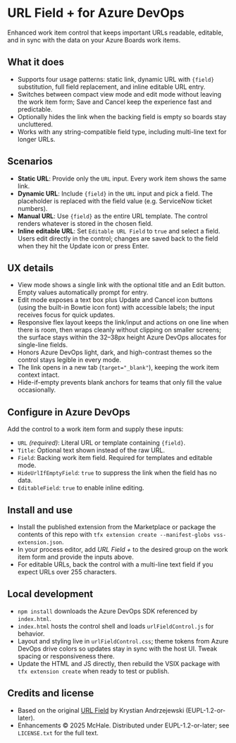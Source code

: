 # URL Field + for Azure DevOps

Enhanced work item control that keeps important URLs readable, editable, and in sync with the data on your Azure Boards work items.

## What it does
- Supports four usage patterns: static link, dynamic URL with `{field}` substitution, full field replacement, and inline editable URL entry.
- Switches between compact view mode and edit mode without leaving the work item form; Save and Cancel keep the experience fast and predictable.
- Optionally hides the link when the backing field is empty so boards stay uncluttered.
- Works with any string-compatible field type, including multi-line text for longer URLs.

## Scenarios
- **Static URL**: Provide only the `URL` input. Every work item shows the same link.
- **Dynamic URL**: Include `{field}` in the `URL` input and pick a field. The placeholder is replaced with the field value (e.g. ServiceNow ticket numbers).
- **Manual URL**: Use `{field}` as the entire URL template. The control renders whatever is stored in the chosen field.
- **Inline editable URL**: Set `Editable URL Field` to `true` and select a field. Users edit directly in the control; changes are saved back to the field when they hit the Update icon or press Enter.

## UX details
- View mode shows a single link with the optional title and an Edit button. Empty values automatically prompt for entry.
- Edit mode exposes a text box plus Update and Cancel icon buttons (using the built-in Bowtie icon font) with accessible labels; the input receives focus for quick updates.
- Responsive flex layout keeps the link/input and actions on one line when there is room, then wraps cleanly without clipping on smaller screens; the surface stays within the 32–38px height Azure DevOps allocates for single-line fields.
- Honors Azure DevOps light, dark, and high-contrast themes so the control stays legible in every mode.
- The link opens in a new tab (`target="_blank"`), keeping the work item context intact.
- Hide-if-empty prevents blank anchors for teams that only fill the value occasionally.

## Configure in Azure DevOps
Add the control to a work item form and supply these inputs:
- `URL` *(required)*: Literal URL or template containing `{field}`.
- `Title`: Optional text shown instead of the raw URL.
- `Field`: Backing work item field. Required for templates and editable mode.
- `HideUrlIfEmptyField`: `true` to suppress the link when the field has no data.
- `EditableField`: `true` to enable inline editing.

## Install and use
- Install the published extension from the Marketplace or package the contents of this repo with `tfx extension create --manifest-globs vss-extension.json`.
- In your process editor, add *URL Field +* to the desired group on the work item form and provide the inputs above.
- For editable URLs, back the control with a multi-line text field if you expect URLs over 255 characters.

## Local development
- `npm install` downloads the Azure DevOps SDK referenced by `index.html`.
- `index.html` hosts the control shell and loads `urlFieldControl.js` for behavior.
- Layout and styling live in `urlFieldControl.css`; theme tokens from Azure DevOps drive colors so updates stay in sync with the host UI. Tweak spacing or responsiveness there.
- Update the HTML and JS directly, then rebuild the VSIX package with `tfx extension create` when ready to test or publish.

## Credits and license
- Based on the original [URL Field](https://github.com/krypu/azure-devops-extension-url-field) by Krystian Andrzejewski (EUPL-1.2-or-later).
- Enhancements © 2025 McHale. Distributed under EUPL-1.2-or-later; see `LICENSE.txt` for the full text.
